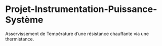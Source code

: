 # Projet-Instrumentation-Puissance-Système
Asservissement de Température d’une résistance chauffante via une thermistance.
